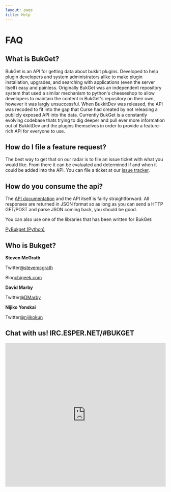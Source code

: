 ```yaml
---
layout: page
title: Help
---
```


# FAQ

## What is <strong>BukGet?</strong>

BukGet is an API for getting data about bukkit plugins.  Developed to help plugin developers and
system administrators alike to make plugin installation, upgrades, and
searching with applications (even the server itself) easy and painless.
Originally BukGet was an independent repository system that used a similar
mechanism to python's cheeseshop to allow developers to maintain the content
in BukGet's repository on their own, however it was largly unsuccessful.  When
BukkitDev was released, the API was recoded to fit into the gap that Curse had
created by not releasing a publicly exposed API into the data.
Currently BukGet is a constantly evolving codebase thats trying to dig deeper
and pull ever more information out of BukkitDev and the plugins themselves in
order to provide a feature-rich API for everyone to use.

## How do I <strong>file a feature request?</strong>

The best way to get that on our radar is to file an issue ticket with what you would like.  From there it can be evaluated and determined if and when it could be added into the API. You can file a ticket at our [issue tracker](https://github.com/BukGet/api/issues).

## How do you <strong>consume the api?</strong>

The [API documentation](/documentation) and the API itself is fairly straightforward. All responses are returned in JSON format so as long as you can send a HTTP GET/POST and parse JSON coming back, you should be good.

You can also use one of the libraries that has been written for BukGet:

[PyBukget (Python)](https://github.com/BukGet/pybukget)


## Who is <strong>Bukget?</strong>

<div class="who">
	<div class="image" style="background: url(https://gravatar.com/avatar/d41458859a34ffb1dc81cca0636bd880?s=200) no-repeat center center;"></div>
	<strong class="name">Steven McGrath</strong>
	<p>Twitter<a href="https://twitter.com/stevemcgrath">@stevemcgrath</a></p>
	<p>Blog<a href="http://chigeek.com">chigeek.com</a></p>
</div>

<div class="who">
	<div class="image" style="background: url(https://gravatar.com/avatar/978e056720f0b8abf450eac3898b11af?s=200) no-repeat center center;"></div>
	<strong class="name">David Marby</strong>
	<p>Twitter<a href="https://twitter.com/DMarby">@DMarby</a></p>
</div>

<div class="who">
	<div class="image" style="background: url(https://gravatar.com/avatar/9736419d309f4ad6a4caf9420b56f1af?s=200) no-repeat center center;"></div>
	<strong class="name">Nijiko Yonskai</strong>
	<p>Twitter<a href="https://twitter.com/Nijikokun">@nijikokun</a></p>
</div>
<div class="clear"></div>

## Chat with us! <strong>IRC.ESPER.NET/#BUKGET</strong>
<iframe src="https://kiwiirc.com/client/irc.esper.net/?nick=kiwi_?#bukget" style="border:0; width:100%; height:450px;"></iframe>
